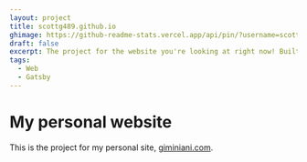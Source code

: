 ```yaml
---
layout: project
title: scottg489.github.io
ghimage: https://github-readme-stats.vercel.app/api/pin/?username=scottg489&repo=scottg489.github.io&show_owner=true
draft: false
excerpt: The project for the website you're looking at right now! Built using the Gatsby framework.
tags:
  - Web
  - Gatsby
---
```


# My personal website

This is the project for my personal site, [giminiani.com](http://www.giminiani.com).
